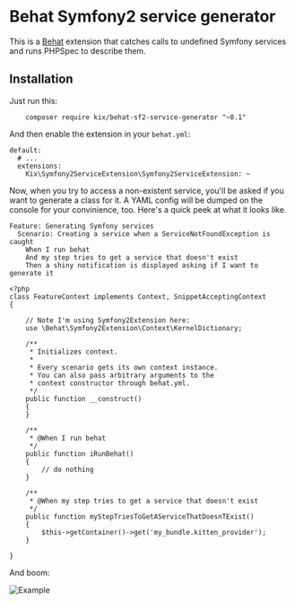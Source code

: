 Behat Symfony2 service generator
================================

This is a [Behat](http://behat.org) extension that catches calls
to undefined Symfony services and runs PHPSpec to describe them.

Installation
------------

Just run this:

```
	composer require kix/behat-sf2-service-generator "~0.1" 
```

And then enable the extension in your `behat.yml`:

```
default:
  # ...
  extensions:
    Kix\Symfony2ServiceExtension\Symfony2ServiceExtension: ~
```

Now, when you try to access a non-existent service, you'll be asked if
you want to generate a class for it. A YAML config will be dumped on the
console for your convinience, too. Here's a quick peek at what it looks like.

```
Feature: Generating Symfony services
  Scenario: Creating a service when a ServiceNotFoundException is caught
    When I run behat
    And my step tries to get a service that doesn't exist
    Then a shiny notification is displayed asking if I want to generate it
```

```
<?php
class FeatureContext implements Context, SnippetAcceptingContext
{

	// Note I'm using Symfony2Extension here:
    use \Behat\Symfony2Extension\Context\KernelDictionary;

    /**
     * Initializes context.
     *
     * Every scenario gets its own context instance.
     * You can also pass arbitrary arguments to the
     * context constructor through behat.yml.
     */
    public function __construct()
    {
    }

    /**
     * @When I run behat
     */
    public function iRunBehat()
    {
    	// do nothing
    }

    /**
     * @When my step tries to get a service that doesn't exist
     */
    public function myStepTriesToGetAServiceThatDoesnTExist()
    {
        $this->getContainer()->get('my_bundle.kitten_provider');
    }

}
```

And boom:

![Example](http://habrastorage.org/files/df9/b24/1bc/df9b241bc91a479fa27497303cd7fe47.png)
